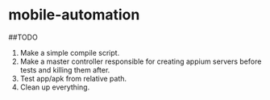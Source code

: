 # mobile-automation

##TODO
1. Make a simple compile script.
2. Make a master controller responsible for creating appium servers before tests and killing them after.
3. Test app/apk from relative path.
4. Clean up everything.
